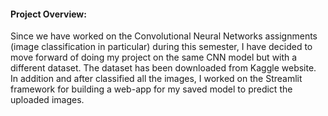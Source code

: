 
#### Project Overview:
Since we have worked on the Convolutional Neural Networks assignments (image classification in particular) during this semester, I have decided to move forward of doing my project on the same CNN model but with a different dataset. The dataset has been downloaded from Kaggle website. In addition and after classified all the images, I worked on the Streamlit framework for building a web-app for my saved model to predict the uploaded images.
<br>

